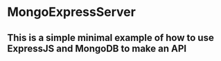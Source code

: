 # MongoExpressServer

## This is a simple minimal example of how to use ExpressJS and MongoDB to make an API

